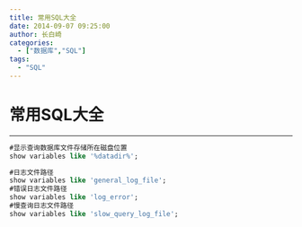```yaml
---
title: 常用SQL大全
date: 2014-09-07 09:25:00
author: 长白崎
categories:
  - ["数据库","SQL"]
tags:
  - "SQL"
---
```




# 常用SQL大全

---

```sql
#显示查询数据库文件存储所在磁盘位置
show variables like '%datadir%';
```

```sql
#日志文件路径
show variables like 'general_log_file';
#错误日志文件路径
show variables like 'log_error';
#慢查询日志文件路径
show variables like 'slow_query_log_file';
```

